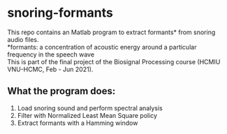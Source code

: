 # snoring-formants
This repo contains an Matlab program to extract formants* from snoring audio files.  
*formants: a concentration of acoustic energy around a particular frequency in the speech wave  
This is part of the final project of the Biosignal Processing course (HCMIU VNU-HCMC, Feb - Jun 2021).  

## What the program does:
1. Load snoring sound and perform spectral analysis
2. Filter with Normalized Least Mean Square policy
3. Extract formants with a Hamming window